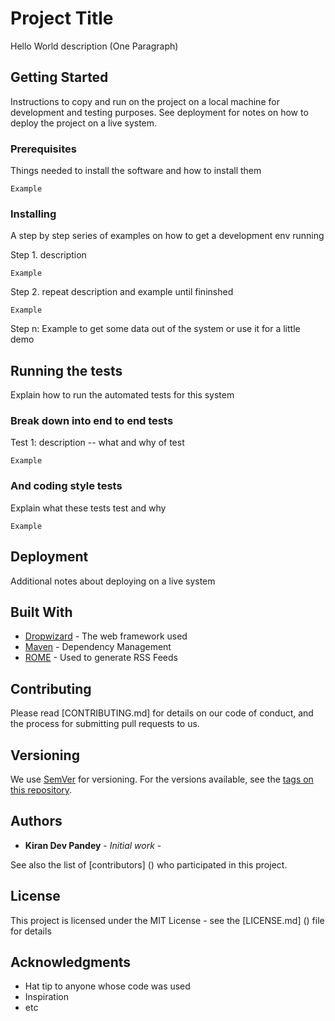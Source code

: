 # Project Title

Hello World description (One Paragraph)

## Getting Started

Instructions to copy and run on the project on a local machine for development and testing purposes. 
See deployment for notes on how to deploy the project on a live system.

### Prerequisites

Things needed to install the software and how to install them

```
Example 
```

### Installing

A step by step series of examples on how to get a development env running

Step 1.  description 

```
Example
```

Step 2.  repeat description and example until fininshed

```
Example
```

Step n:  Example to get some data out of the system or use it for a little demo

## Running the tests

Explain how to run the automated tests for this system

### Break down into end to end tests

Test 1:  description -- what and why of test

```
Example
```

### And coding style tests

Explain what these tests test and why

```
Example
```

## Deployment

Additional notes about deploying on a live system

## Built With

* [Dropwizard](http://www.dropwizard.io/1.0.2/docs/) - The web framework used
* [Maven](https://maven.apache.org/) - Dependency Management
* [ROME](https://rometools.github.io/rome/) - Used to generate RSS Feeds

## Contributing

Please read [CONTRIBUTING.md] for details on our code of conduct, and the process for submitting pull requests to us.

## Versioning

We use [SemVer](http://semver.org/) for versioning. For the versions available, see the [tags on this repository](https://github.com/your/project/tags). 

## Authors

* **Kiran Dev Pandey** - *Initial work* - 

See also the list of [contributors] () who participated in this project.

## License

This project is licensed under the MIT License - see the [LICENSE.md] () file for details

## Acknowledgments

* Hat tip to anyone whose code was used
* Inspiration
* etc
